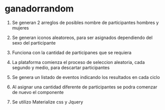 # ganadorrandom


1) Se generan 2 arreglos de posibles nombre de  participantes hombres y mujeres
2) Se generan iconos aleatoreos, para ser asignados dependiendo del sexo del participante
3) Funciona con la cantidad de participanes que se requiera
4) La plataforma comienza el proceso de seleccion aleatoria, cada segundo y medio, para descartar participantes
5) Se genera un listado de eventos indicando los resultados en cada ciclo
6) Al asignar una cantidad diferente de participantes se podra comenzar de nuevo el componente

7) Se utilizo Materialize css y Jquery